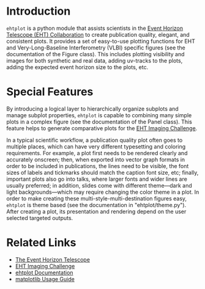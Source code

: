 # Introduction

`ehtplot` is a python module that assists scientists in the [Event
Horizon Telescope (EHT) Collaboration](http://eventhorizontelescope.org)
to create publication quality, elegant, and consistent plots.  It
provides a set of easy-to-use plotting functions for EHT and
Very-Long-Baseline Interferometry (VLBI) specific figures (see the
documentation of the Figure class).  This includes plotting visibility
and images for both synthetic and real data, adding uv-tracks to the
plots, adding the expected event horizon size to the plots, etc.

# Special Features

By introducing a logical layer to hierarchically organize subplots and
manage subplot properties, `ehtplot` is capable to combining many
simple plots in a complex figure (see the documentation of the Panel
class).  This feature helps to generate comparative plots for the [EHT
Imaging Challenge](http://vlbiimaging.csail.mit.edu/imagingchallenge).

In a typical scientific workflow, a publication quality plot often
goes to multiple places, which can have very different typesetting and
coloring requirements.  For example, a plot first needs to be rendered
clearly and accurately onscreen; then, when exported into vector graph
formats in order to be included in publications, the lines need to be
visible, the font sizes of labels and tickmarks should match the
caption font size, etc; finally, important plots also go into talks,
where larger fonts and wider lines are usually preferred; in addition,
slides come with different theme&mdash;dark and light
backgrounds&mdash;which may require changing the color theme in a
plot.  In order to make creating these multi-style-multi-destination
figures easy, `ehtplot` is theme based (see the documentation in
"ehtplot/theme.py").  After creating a plot, its presentation and
rendering depend on the user selected targeted outputs.

# Related Links

- [The Event Horizon Telescope](https://eventhorizontelescope.org)
- [EHT Imaging Challenge](http://vlbiimaging.csail.mit.edu/imagingchallenge)
- [ehtplot Documentation](https://liamedeiros.github.io/ehtplot)
- [matplotlib Usage Guide](https://matplotlib.org/tutorials/introductory/usage.html)
